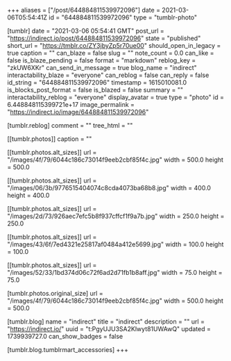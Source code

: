 +++
aliases = ["/post/644884811539972096"]
date = 2021-03-06T05:54:41Z
id = "644884811539972096"
type = "tumblr-photo"

[tumblr]
date = "2021-03-06 05:54:41 GMT"
post_url = "https://indirect.io/post/644884811539972096"
state = "published"
short_url = "https://tmblr.co/ZY3jbyZp5r70ue00"
should_open_in_legacy = true
caption = ""
can_blaze = false
slug = ""
note_count = 0.0
can_like = false
is_blaze_pending = false
format = "markdown"
reblog_key = "zkUW6XKr"
can_send_in_message = true
blog_name = "indirect"
interactability_blaze = "everyone"
can_reblog = false
can_reply = false
id_string = "644884811539972096"
timestamp = 1615010081.0
is_blocks_post_format = false
is_blazed = false
summary = ""
interactability_reblog = "everyone"
display_avatar = true
type = "photo"
id = 6.448848115399721e+17
image_permalink = "https://indirect.io/image/644884811539972096"

[tumblr.reblog]
comment = ""
tree_html = ""

[[tumblr.photos]]
caption = ""

[[tumblr.photos.alt_sizes]]
url = "/images/4f/79/6044c186c73014f9eeb2cbf85f4c.jpg"
width = 500.0
height = 500.0

[[tumblr.photos.alt_sizes]]
url = "/images/06/3b/9776515404074c8cda4073ba68b8.jpg"
width = 400.0
height = 400.0

[[tumblr.photos.alt_sizes]]
url = "/images/2d/73/926aec7efc5b8f937cffcf1f9a7b.jpg"
width = 250.0
height = 250.0

[[tumblr.photos.alt_sizes]]
url = "/images/43/6f/7ed4321e25817af0484a412e5699.jpg"
width = 100.0
height = 100.0

[[tumblr.photos.alt_sizes]]
url = "/images/52/33/1bd374d06c72f6ad2d71fb1b8aff.jpg"
width = 75.0
height = 75.0

[tumblr.photos.original_size]
url = "/images/4f/79/6044c186c73014f9eeb2cbf85f4c.jpg"
width = 500.0
height = 500.0

[tumblr.blog]
name = "indirect"
title = "indirect"
description = ""
url = "https://indirect.io/"
uuid = "t:PgyUJU3SA2Klwyt81UWAwQ"
updated = 1739939727.0
can_show_badges = false

[tumblr.blog.tumblrmart_accessories]
+++
